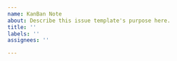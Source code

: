 ```yaml
---
name: KanBan Note
about: Describe this issue template's purpose here.
title: ''
labels: ''
assignees: ''

---
```




